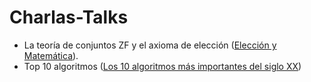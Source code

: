# Charlas-Talks

- La teoría de conjuntos ZF y el axioma de elección ([Elección y Matemática](https://www.facebook.com/notes/347312730052307/)).
- Top 10 algoritmos ([Los 10 algoritmos más importantes del siglo XX](https://www.facebook.com/notes/2661583500773852/))
